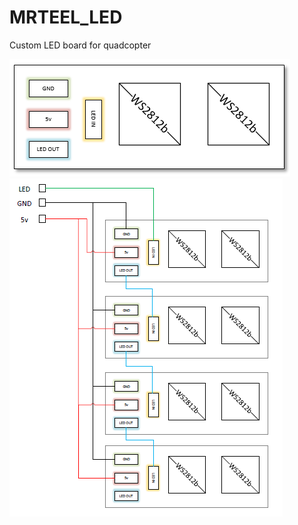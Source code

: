 # MRTEEL_LED
Custom LED board for quadcopter

<img src='https://github.com/tedelm/MRTEEL_LED/blob/master/IMG/MRTEEL_LED.PNG'>




<img src='https://github.com/tedelm/MRTEEL_LED/blob/master/IMG/MRTEEL_LED_KWAD.PNG'>
